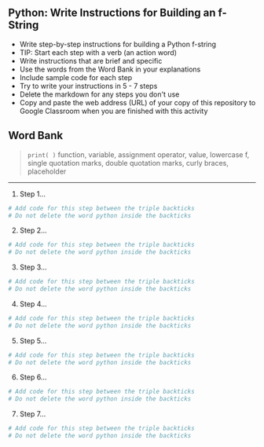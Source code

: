 ## Python: Write Instructions for Building an f-String

- Write step-by-step instructions for building a Python f-string
- TIP: Start each step with a verb (an action word)
- Write instructions that are brief and specific
- Use the words from the Word Bank in your explanations
- Include sample code for each step
- Try to write your instructions in 5 - 7 steps
- Delete the markdown for any steps you don't use
- Copy and paste the web address (URL) of your copy of this repository to Google Classroom when you are finished with this activity

## Word Bank
> `print( )` function, variable, assignment operator, value, lowercase f, single quotation marks, double quotation marks, curly braces, placeholder

---
1. Step 1...
```python
# Add code for this step between the triple backticks
# Do not delete the word python inside the backticks
```
2. Step 2...
```python
# Add code for this step between the triple backticks
# Do not delete the word python inside the backticks
```
3. Step 3...
```python
# Add code for this step between the triple backticks
# Do not delete the word python inside the backticks
```
4. Step 4...
```python
# Add code for this step between the triple backticks
# Do not delete the word python inside the backticks
```
5. Step 5...
```python
# Add code for this step between the triple backticks
# Do not delete the word python inside the backticks
```
6. Step 6...
```python
# Add code for this step between the triple backticks
# Do not delete the word python inside the backticks
```
7. Step 7...
```python
# Add code for this step between the triple backticks
# Do not delete the word python inside the backticks
```
